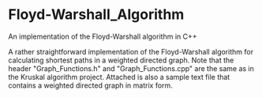 # Floyd-Warshall_Algorithm
An implementation of the Floyd-Warshall algorithm in C++

A rather straightforward implementation of the Floyd-Warshall algorithm for calculating shortest paths in a weighted directed graph.
Note that the header "Graph_Functions.h" and "Graph_Functions.cpp" are the same as in the Kruskal algorithm project. Attached is also a sample text file that contains a weighted directed graph in matrix form.
